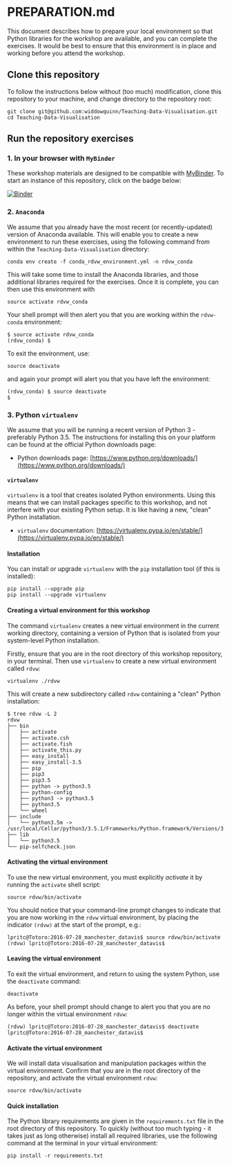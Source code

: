 # PREPARATION.md

This document describes how to prepare your local environment so that Python libraries for the workshop are available, and you can complete the exercises. It would be best to ensure that this environment is in place and working before you attend the workshop.

## Clone this repository

To follow the instructions below without (too much) modification, clone this repository to your machine, and change directory to the repository root:

```
git clone git@github.com:widdowquinn/Teaching-Data-Visualisation.git
cd Teaching-Data-Visualisation
```

## Run the repository exercises

### 1. In your browser with `MyBinder`

These workshop materials are designed to be compatible with [MyBinder](mybinder.org). To start an instance of this repository, click on the badge below:

[![Binder](http://mybinder.org/badge.svg)](http://mybinder.org/repo/widdowquinn/Teaching-Data-Visualisation)

### 2. `Anaconda`

We assume that you already have the most recent (or recently-updated) version of Anaconda available. This will enable you to create a new environment to run these exercises, using the following command from within the `Teaching-Data-Visualisation` directory:

```
conda env create -f conda_rdvw_environment.yml -n rdvw_conda
```

This will take some time to install the Anaconda libraries, and those additional libraries required for the exercises. Once it is complete, you can then use this environment with

```
source activate rdvw_conda
```

Your shell prompt will then alert you that you are working within the `rdvw-conda` environment:

```
$ source activate rdvw_conda
(rdvw_conda) $
```

To exit the environment, use:

```
source deactivate
```

and again your prompt will alert you that you have left the environment:

```
(rdvw_conda) $ source deactivate
$
```


### 3. Python `virtualenv`

We assume that you will be running a recent version of Python 3 - preferably Python 3.5. The instructions for installing this on your platform can be found at the official Python downloads page:

* Python downloads page: [https://www.python.org/downloads/](https://www.python.org/downloads/)

#### `virtualenv`

`virtualenv` is a tool that creates isolated Python environments. Using this means that we can install packages specific to this workshop, and not interfere with your existing Python setup. It is like having a new, "clean" Python installation.

* `virtualenv` documentation: [https://virtualenv.pypa.io/en/stable/](https://virtualenv.pypa.io/en/stable/)

#### Installation

You can install or upgrade `virtualenv` with the `pip` installation tool (if this is installed):

```
pip install --upgrade pip
pip install --upgrade virtualenv
```

#### Creating a virtual environment for this workshop

The command `virtualenv` creates a new virtual environment in the current working directory, containing a version of Python that is isolated from your system-level Python installation.

Firstly, ensure that you are in the root directory of this workshop repository, in your terminal. Then use `virtualenv` to create a new virtual environment called `rdvw`:

```
virtualenv ./rdvw
```

This will create a new subdirectory called `rdvw` containing a "clean" Python installation:

```
$ tree rdvw -L 2
rdvw
├── bin
│   ├── activate
│   ├── activate.csh
│   ├── activate.fish
│   ├── activate_this.py
│   ├── easy_install
│   ├── easy_install-3.5
│   ├── pip
│   ├── pip3
│   ├── pip3.5
│   ├── python -> python3.5
│   ├── python-config
│   ├── python3 -> python3.5
│   ├── python3.5
│   └── wheel
├── include
│   └── python3.5m -> /usr/local/Cellar/python3/3.5.1/Frameworks/Python.framework/Versions/3.5/include/python3.5m
├── lib
│   └── python3.5
└── pip-selfcheck.json
```

#### Activating the virtual environment

To use the new virtual environment, you must explicitly *activate* it by running the `activate` shell script:

```
source rdvw/bin/activate
```

You should notice that your command-line prompt changes to indicate that you are now working in the `rdvw` virtual environment, by placing the indicator `(rdvw)` at the start of the prompt, e.g.:

```
lpritc@Totoro:2016-07-28_manchester_datavis$ source rdvw/bin/activate
(rdvw) lpritc@Totoro:2016-07-28_manchester_datavis$ 
```

#### Leaving the virtual environment

To exit the virtual environment, and return to using the system Python, use the `deactivate` command:

```
deactivate
```

As before, your shell prompt should change to alert you that you are no longer within the virtual environment `rdvw`:

```
(rdvw) lpritc@Totoro:2016-07-28_manchester_datavis$ deactivate
lpritc@Totoro:2016-07-28_manchester_datavis$ 
```

#### Activate the virtual environment

We will install data visualisation and manipulation packages within the virtual environment. Confirm that you are in the root directory of the repository, and activate the virtual environment `rdvw`:

```
source rdvw/bin/activate
```

#### Quick installation

The Python library requirements are given in the `requirements.txt` file in the root directory of this repository. To quickly (without too much typing - it takes just as long otherwise) install all required libraries, use the following command at the terminal in your virtual environment:

```
pip install -r requirements.txt
```